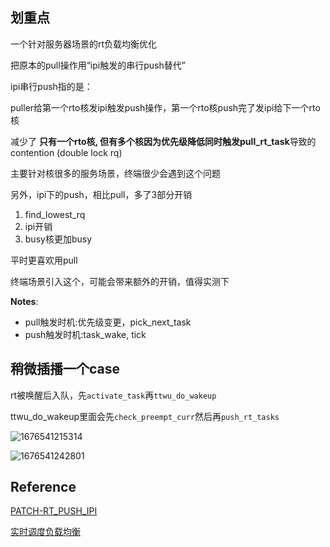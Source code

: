 ## 划重点

一个针对服务器场景的rt负载均衡优化

把原本的pull操作用“ipi触发的串行push替代”

ipi串行push指的是：

puller给第一个rto核发ipi触发push操作，第一个rto核push完了发ipi给下一个rto核

减少了 **只有一个rto核, 但有多个核因为优先级降低同时触发pull_rt_task**导致的contention (double lock rq)


主要针对核很多的服务场景，终端很少会遇到这个问题

另外，ipi下的push，相比pull，多了3部分开销
1. find_lowest_rq
2. ipi开销
3. busy核更加busy

平时更喜欢用pull

终端场景引入这个，可能会带来额外的开销，值得实测下

**Notes**:
* pull触发时机:优先级变更，pick_next_task
* push触发时机:task_wake, tick

## 稍微插播一个case
rt被唤醒后入队，先`activate_task`再`ttwu_do_wakeup`

ttwu_do_wakeup里面会先`check_preempt_curr`然后再`push_rt_tasks`

![1676541215314](https://user-images.githubusercontent.com/31315527/219331196-ce407d2e-28a8-4541-a430-f5029fec920b.png)

![1676541242801](https://user-images.githubusercontent.com/31315527/219331319-73903579-98c9-4bd9-bbb3-cffa292ad85f.png)


## Reference
[PATCH-RT_PUSH_IPI](https://lore.kernel.org/lkml/20150318144946.2f3cc982@gandalf.local.home/)

[实时调度负载均衡](https://github.com/freelancer-leon/notes/blob/master/kernel/sched/sched_rt_load_balance.md)

